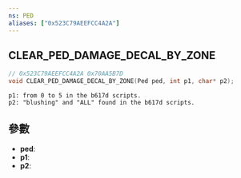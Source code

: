 ```yaml
---
ns: PED
aliases: ["0x523C79AEEFCC4A2A"]
---
```

## CLEAR_PED_DAMAGE_DECAL_BY_ZONE

```c
// 0x523C79AEEFCC4A2A 0x70AA5B7D
void CLEAR_PED_DAMAGE_DECAL_BY_ZONE(Ped ped, int p1, char* p2);
```

```
p1: from 0 to 5 in the b617d scripts.  
p2: "blushing" and "ALL" found in the b617d scripts.  
```

## 參數
* **ped**: 
* **p1**: 
* **p2**: 

